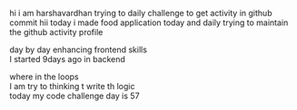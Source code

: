    hi i am harshavardhan  trying to daily challenge to get activity in github commit
 hii today i made food application 
today and daily trying to maintain the github activity profile     
          
   day by day enhancing frontend skills     
    I started 9days ago in backend  
         
   where in the loops   
   I am try to thinking t write th logic  
    today my code challenge day is 57   
       
   
 
